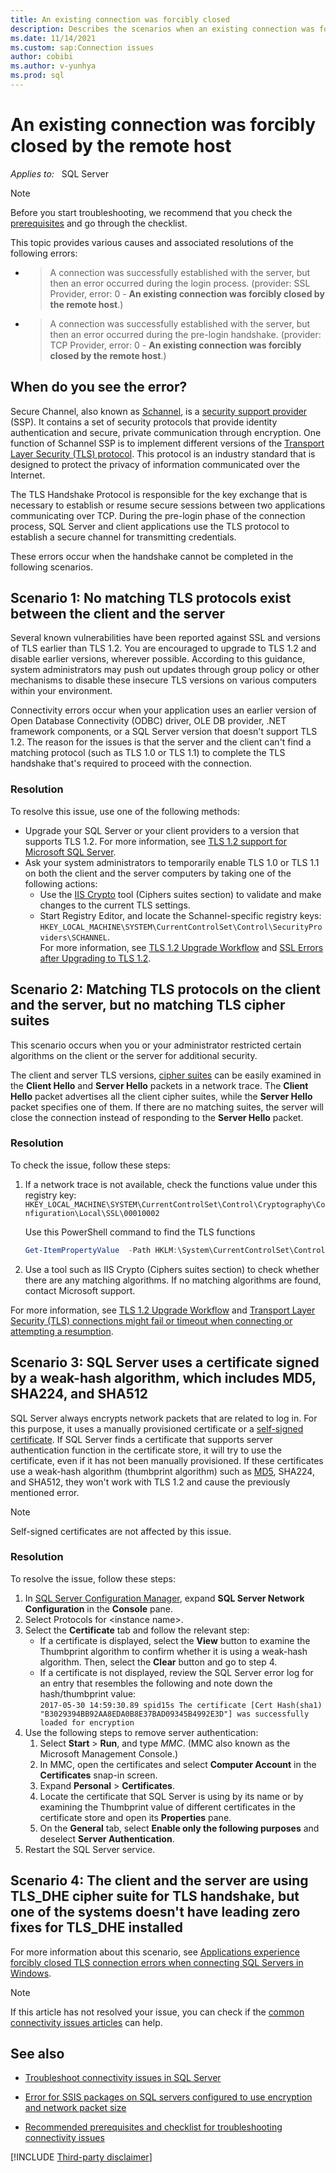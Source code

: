 ```yaml
---
title: An existing connection was forcibly closed
description: Describes the scenarios when an existing connection was forcibly closed by the remote host. Provides the resolution to the scenarios.
ms.date: 11/14/2021
ms.custom: sap:Connection issues
author: cobibi
ms.author: v-yunhya
ms.prod: sql
---
```

# An existing connection was forcibly closed by the remote host

_Applies to:_ &nbsp; SQL Server

> [!NOTE]
> Before you start troubleshooting, we recommend that you check the [prerequisites](resolve-connectivity-errors-checklist.md) and go through the checklist.

This topic provides various causes and associated resolutions of the following errors:

- > A connection was successfully established with the server, but then an error occurred during the login process. (provider: SSL Provider, error: 0 - **An existing connection was forcibly closed by the remote host**.)
- > A connection was successfully established with the server, but then an error occurred during the pre-login handshake. (provider: TCP Provider, error: 0 - **An existing connection was forcibly closed by the remote host**.)

## When do you see the error?

Secure Channel, also known as [Schannel](/windows/win32/com/schannel), is a [security support provider](/windows/win32/rpc/security-support-providers-ssps-) (SSP). It contains a set of security protocols that provide identity authentication and secure, private communication through encryption. One function of Schannel SSP is to implement different versions of the [Transport Layer Security (TLS) protocol](/windows-server/security/tls/transport-layer-security-protocol). This protocol is an industry standard that is designed to protect the privacy of information communicated over the Internet.

The TLS Handshake Protocol is responsible for the key exchange that is necessary to establish or resume secure sessions between two applications communicating over TCP. During the pre-login phase of the connection process, SQL Server and client applications use the TLS protocol to establish a secure channel for transmitting credentials.

These errors occur when the handshake cannot be completed in the following scenarios.

## Scenario 1: No matching TLS protocols exist between the client and the server

Several known vulnerabilities have been reported against SSL and versions of TLS earlier than TLS 1.2. You are encouraged to upgrade to TLS 1.2 and disable earlier versions, wherever possible. According to this guidance, system administrators may push out updates through group policy or other mechanisms to disable these insecure TLS versions on various computers within your environment.

Connectivity errors occur when your application uses an earlier version of Open Database Connectivity (ODBC) driver, OLE DB provider, .NET framework components, or a SQL Server version that doesn't support TLS 1.2. The reason for the issues is that the server and the client can't find a matching protocol (such as TLS 1.0 or TLS 1.1) to complete the TLS handshake that's required to proceed with the connection.

### Resolution

To resolve this issue, use one of the following methods:

- Upgrade your SQL Server or your client providers to a version that supports TLS 1.2. For more information, see [TLS 1.2 support for Microsoft SQL Server](https://support.microsoft.com/topic/kb3135244-tls-1-2-support-for-microsoft-sql-server-e4472ef8-90a9-13c1-e4d8-44aad198cdbe).
- Ask your system administrators to temporarily enable TLS 1.0 or TLS 1.1 on both the client and the server computers by taking one of the following actions:
  - Use the [IIS Crypto](https://www.nartac.com/Products/IISCrypto/) tool (Ciphers suites section) to validate and make changes to the current TLS settings.
  - Start Registry Editor, and locate the Schannel-specific registry keys: `HKEY_LOCAL_MACHINE\SYSTEM\CurrentControlSet\Control\SecurityProviders\SCHANNEL`.  
      For more information, see [TLS 1.2 Upgrade Workflow](https://github.com/microsoft/CSS_SQL_Networking_Tools/wiki/0700-TLS-1.2-Upgrade-Workflow) and [SSL Errors after Upgrading to TLS 1.2](https://github.com/microsoft/CSS_SQL_Networking_Tools/wiki/0710-SSL-Errors-after-Upgrading-to-TLS-1.2).

## Scenario 2: Matching TLS protocols on the client and the server, but no matching TLS cipher suites

This scenario occurs when you or your administrator restricted certain algorithms on the client or the server for additional security.

The client and server TLS versions, [cipher suites](/windows/win32/secauthn/cipher-suites-in-schannel) can be easily examined in the **Client Hello** and **Server Hello** packets in a network trace. The **Client Hello** packet advertises all the client cipher suites, while the **Server Hello** packet specifies one of them. If there are no matching suites, the server will close the connection instead of responding to the **Server Hello** packet.

### Resolution

To check the issue, follow these steps:

1. If a network trace is not available, check the functions value under this registry key: `HKEY_LOCAL_MACHINE\SYSTEM\CurrentControlSet\Control\Cryptography\Configuration\Local\SSL\00010002`

   Use this PowerShell command to find the TLS functions
  
   ```Powershell
   Get-ItemPropertyValue  -Path HKLM:\System\CurrentControlSet\Control\Cryptography\Configuration\Local\SSL\00010002\ -Name Functions
   ```

1. Use a tool such as IIS Crypto (Ciphers suites section) to check whether there are any matching algorithms. If no matching algorithms are found, contact Microsoft support.

For more information, see [TLS 1.2 Upgrade Workflow](https://github.com/microsoft/CSS_SQL_Networking_Tools/wiki/0700-TLS-1.2-Upgrade-Workflow) and [Transport Layer Security (TLS) connections might fail or timeout when connecting or attempting a resumption](https://support.microsoft.com/topic/transport-layer-security-tls-connections-might-fail-or-timeout-when-connecting-or-attempting-a-resumption-326bd5b1-52a1-b367-8179-b154e5c01e90).

## Scenario 3: SQL Server uses a certificate signed by a weak-hash algorithm, which includes MD5, SHA224, and SHA512

SQL Server always encrypts network packets that are related to log in. For this purpose, it uses a manually provisioned certificate or a [self-signed certificate](/dotnet/core/additional-tools/self-signed-certificates-guide). If SQL Server finds a certificate that supports server authentication function in the certificate store, it will try to use the certificate, even if it has not been manually provisioned. If these certificates use a weak-hash algorithm (thumbprint algorithm) such as [MD5](/dotnet/api/system.security.cryptography.md5), SHA224, and SHA512, they won't work with TLS 1.2 and cause the previously mentioned error.

> [!NOTE]
> Self-signed certificates are not affected by this issue.

### Resolution

To resolve the issue, follow these steps:

1. In [SQL Server Configuration Manager](/sql/relational-databases/sql-server-configuration-manager), expand **SQL Server Network Configuration** in the **Console** pane.
1. Select Protocols for \<instance name\>.
1. Select the **Certificate** tab and follow the relevant step:
    - If a certificate is displayed, select the **View** button to examine the Thumbprint algorithm to confirm whether it is using a weak-hash algorithm. Then, select the **Clear** button and go to step 4.
    - If a certificate is not displayed, review the SQL Server error log for an entry that resembles the following and note down the hash/thumbprint value:  
    `2017-05-30 14:59:30.89 spid15s The certificate [Cert Hash(sha1) "B3029394BB92AA8EDA0B8E37BAD09345B4992E3D"] was successfully loaded for encryption`
1. Use the following steps to remove server authentication:
    1. Select **Start** > **Run**, and type *MMC*. (MMC also known as the Microsoft Management Console.)
    1. In MMC, open the certificates and select **Computer Account** in the **Certificates** snap-in screen.
    1. Expand **Personal** > **Certificates**.
    1. Locate the certificate that SQL Server is using by its name or by examining the Thumbprint value of different certificates in the certificate store and open its **Properties** pane.
    1. On the **General** tab, select **Enable only the following purposes** and deselect **Server Authentication**.
1. Restart the SQL Server service.

## Scenario 4: The client and the server are using TLS_DHE cipher suite for TLS handshake, but one of the systems doesn't have leading zero fixes for TLS_DHE installed

For more information about this scenario, see [Applications experience forcibly closed TLS connection errors when connecting SQL Servers in Windows](../../windows-server/identity/apps-forcibly-closed-tls-connection-errors.md).

> [!NOTE]
> If this article has not resolved your issue, you can check if the [common connectivity issues articles](resolve-connectivity-errors-overview.md#common-connectivity-issues) can help.

## See also

- [Troubleshoot connectivity issues in SQL Server](resolve-connectivity-errors-overview.md)

- [Error for SSIS packages on SQL servers configured to use encryption and network packet size](/troubleshoot/sql/integration-services/use-encryption-network-packet-size)

- [Recommended prerequisites and checklist for troubleshooting connectivity issues](resolve-connectivity-errors-checklist.md)

[!INCLUDE [Third-party disclaimer](../../includes/third-party-disclaimer.md)]
